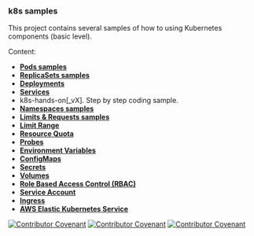 

### k8s samples

This project contains several samples of how to using Kubernetes components (basic level).

Content:

- **[Pods samples](pod/README.md)**
- **[ReplicaSets samples](replicaSet/README.md)**
- **[Deployments](deployment/README.md)**
- **[Services](deployment/README.md)**
- k8s-hands-on[_vX]. Step by step coding sample.
- **[Namespaces samples](namespaces/README.md)**
- **[Limits & Requests samples](limits-requests/README.md)**
- **[Limit Range](limit-range/README.md)**
- **[Resource Quota](resource-quota/README.md)**
- **[Probes](probes/README.md)**
- **[Environment Variables](envs/README.md)**
- **[ConfigMaps](configmaps/README.md)**
- **[Secrets](secrets/README.md)**
- **[Volumes](volumes/README.md)**
- **[Role Based Access Control (RBAC)](RBAC/README.md)**
- **[Service Account](service-account/README.md)**
- **[Ingress](ingress/README.md)**
- **[AWS Elastic Kubernetes Service](EKS/README.md)**




[![Contributor Covenant](https://img.shields.io/badge/Contributor%20Covenant-v2.0%20adopted-ff69b4.svg)](code_of_conduct_EN.md)
[![Contributor Covenant](https://img.shields.io/badge/Contributor%20Covenant-v2.0%20adopted-ff69b4.svg)](code_of_conduct_ES.md)
[![Contributor Covenant](https://img.shields.io/badge/Contributor%20Covenant-v2.0%20adopted-ff69b4.svg)](code_of_conduct_CA.md)











	





